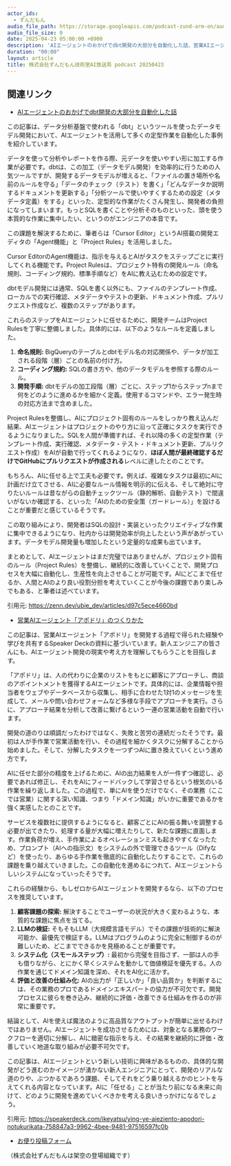 ```yaml
---
actor_ids:
  - ずんだもん
audio_file_path: https://storage.googleapis.com/podcast-zund-arm-on/audio/株式会社ずんだもん技術室AI放送局_podcast_20250423.mp3
audio_file_size: 0
date: 2025-04-23 05:00:00 +0900
description: 'AIエージェントのおかげでdbt開発の大部分を自動化した話、営業AIエージェント「アポドリ」のつくりかた'
duration: "00:00"
layout: article
title: 株式会社ずんだもん技術室AI放送局 podcast 20250423
---
```


## 関連リンク


- [AIエージェントのおかげでdbt開発の大部分を自動化した話](https://zenn.dev/ubie_dev/articles/d97c5ece4660bd)  


この記事は、データ分析基盤で使われる「dbt」というツールを使ったデータモデル開発において、AIエージェントを活用して多くの定型作業を自動化した事例を紹介しています。

データを使って分析やレポートを作る際、元データを使いやすい形に加工する作業が必要です。dbtは、この加工（データモデル開発）を効率的に行うための人気ツールですが、開発するデータモデルが増えると、「ファイルの置き場所や名前のルールを守る」「データのチェック（テスト）を書く」「どんなデータか説明するドキュメントを更新する」「分析ツールで使いやすくするための設定（メタデータ定義）をする」といった、定型的な作業がたくさん発生し、開発者の負担になってしまいます。もっとSQLを書くことや分析そのものといった、頭を使う本質的な作業に集中したい、というのがエンジニアの本音です。

この課題を解決するために、筆者らは「Cursor Editor」というAI搭載の開発エディタの「Agent機能」と「Project Rules」を活用しました。

Cursor EditorのAgent機能は、指示を与えるとAIがタスクをステップごとに実行してくれる機能です。Project Rulesは、プロジェクト特有の開発ルール（命名規則、コーディング規約、標準手順など）をAIに教え込むための設定です。

dbtモデル開発には通常、SQLを書く以外にも、ファイルのテンプレート作成、ローカルでの実行確認、メタデータやテストの更新、ドキュメント作成、プルリクエスト作成など、複数のステップがあります。

これらのステップをAIエージェントに任せるために、開発チームはProject Rulesを丁寧に整備しました。具体的には、以下のようなルールを定義しました。
1.  **命名規則:** BigQueryのテーブルとdbtモデル名の対応関係や、データが加工される段階（層）ごとの名前の付け方。
2.  **コーディング規約:** SQLの書き方や、他のデータモデルを参照する際のルール。
3.  **開発手順:** dbtモデルの加工段階（層）ごとに、ステップ1からステップnまで何をどのように進めるかを細かく定義。使用するコマンドや、エラー発生時の対応方法まで含めました。

Project Rulesを整備し、AIにプロジェクト固有のルールをしっかり教え込んだ結果、AIエージェントはプロジェクトのやり方に沿って正確にタスクを実行できるようになりました。SQLを人間が準備すれば、それ以降の多くの定型作業（テンプレート作成、実行確認、メタデータ・テスト・ドキュメント更新、プルリクエスト作成）をAIが自動で行ってくれるようになり、**ほぼ人間が最終確認するだけでGitHubにプルリクエストが作成される**レベルに達したとのことです。

もちろん、AIに任せる上で工夫も必要です。例えば、複雑なタスクは最初にAIに計画だけ立てさせる、AIに必要なルール情報を明示的に伝える、そして絶対に守りたいルールは昔ながらの自動チェックツール（静的解析、自動テスト）で間違いがないか確認する、といった「AIのための安全策（ガードレール）」を設けることが重要だと感じているそうです。

この取り組みにより、開発者はSQLの設計・実装といったクリエイティブな作業に集中できるようになり、社内からは開発効率が向上したという声があがっています。データモデル開発量も増加したという定量的な成果も出ています。

まとめとして、AIエージェントはまだ完璧ではありませんが、プロジェクト固有のルール（Project Rules）を整備し、継続的に改善していくことで、開発プロセスを大幅に自動化し、生産性を向上させることが可能です。AIにどこまで任せるか、人間とAIのより良い役割分担を考えていくことが今後の課題であり楽しみでもある、と筆者は述べています。

引用元: https://zenn.dev/ubie_dev/articles/d97c5ece4660bd


- [営業AIエージェント「アポドリ」のつくりかた](https://speakerdeck.com/ikeyatsu/ying-ye-aieziento-apodori-notukurikata-758847a3-9962-4bee-9481-97516597fc0b)  


この記事は、営業AIエージェント「アポドリ」を開発する過程で得られた経験や学びを共有するSpeaker Deckの資料に基づいています。新人エンジニアの皆さんにも、AIエージェント開発の現実や考え方を理解してもらうことを目指します。

「アポドリ」は、人の代わりに企業のリストをもとに顧客にアプローチし、商談のアポイントメントを獲得するAIエージェントです。具体的には、企業情報や担当者をウェブやデータベースから収集し、相手に合わせた1対1のメッセージを生成して、メールや問い合わせフォームなど多様な手段でアプローチを実行。さらに、アプローチ結果を分析して改善に繋げるという一連の営業活動を自動で行います。

開発の道のりは順調だったわけではなく、失敗と苦労の連続だったそうです。最初は人が手作業で営業活動を行い、その過程を細かくタスクに分解することから始めました。そして、分解したタスクを一つずつAIに置き換えていくという進め方です。

AIに任せた部分の精度を上げるために、AIの出力結果を人が一件ずつ確認し、必要であれば修正し、それをAIにフィードバックして学習させるという根気のいる作業を繰り返しました。この過程で、単にAIを使うだけでなく、その業務（ここでは営業）に関する深い知識、つまり「ドメイン知識」がいかに重要であるかを強く実感したとのことです。

サービスを複数社に提供するようになると、顧客ごとにAIの振る舞いを調整する必要が出てきたり、処理する量が大幅に増えたりして、新たな課題に直面します。作業負荷が増え、手作業によるオペレーションミスも起きやすくなったため、プロンプト（AIへの指示文）をシステムの外で管理できるツール（Difyなど）を使ったり、あらゆる手作業を徹底的に自動化したりすることで、これらの課題を乗り越えていきました。この自動化を進めるにつれて、AIエージェントらしいシステムになっていったそうです。

これらの経験から、もしゼロからAIエージェントを開発するなら、以下のプロセスを推奨しています。
1.  **顧客課題の探索:** 解決することでユーザーの状況が大きく変わるような、本質的な課題に焦点を当てる。
2.  **LLMの検証:** そもそもLLM（大規模言語モデル）でその課題が技術的に解決可能か、最優先で検証する。LLMはプログラムのように完全に制御するのが難しいため、どこまでできるかを見極めることが重要です。
3.  **システム化（スモールステップ）:** 最初から完璧を目指さず、一部は人の手も借りながら、とにかく早くシステムを動かして価値検証を優先する。人の作業を通じてドメイン知識を深め、それをAI化に活かす。
4.  **評価と改善の仕組み化:** AIの出力が「正しいか」「良い品質か」を判断するには、その業務のプロであるドメインエキスパートの協力が不可欠です。開発プロセスに彼らを巻き込み、継続的に評価・改善できる仕組みを作るのが非常に重要です。

結論として、AIを使えば魔法のように高品質なアウトプットが簡単に出せるわけではありません。AIエージェントを成功させるためには、対象となる業務のワークフローを適切に分解し、AIに緻密な指示を与え、その結果を継続的に評価・改善していく地道な取り組みが必要不可欠です。

この記事は、AIエージェントという新しい技術に興味があるものの、具体的な開発がどう進むのかイメージが湧かない新人エンジニアにとって、開発のリアルな道のりや、ぶつかるであろう課題、そしてそれをどう乗り越えるかのヒントを与えてくれる内容となっています。AIに「任せる」ことが当たり前になる未来に向けて、どのように開発を進めていくべきかを考える良いきっかけになるでしょう。

引用元: https://speakerdeck.com/ikeyatsu/ying-ye-aieziento-apodori-notukurikata-758847a3-9962-4bee-9481-97516597fc0b



- [お便り投稿フォーム](https://forms.gle/ffg4JTfqdiqK62qf9)

（株式会社ずんだもんは架空の登場組織です）

